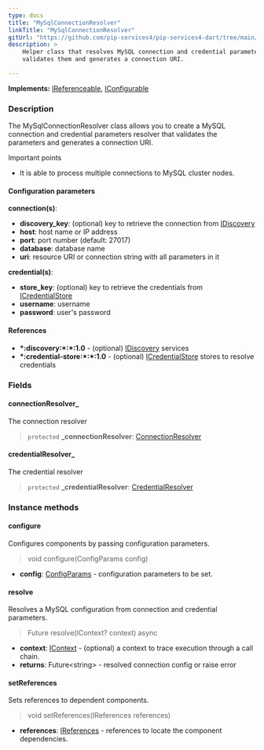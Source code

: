 ```yaml
---
type: docs
title: "MySqlConnectionResolver"
linkTitle: "MySqlConnectionResolver"
gitUrl: "https://github.com/pip-services4/pip-services4-dart/tree/main/pip-services4-mysql-dart"
description: >
    Helper class that resolves MySQL connection and credential parameters,
    validates them and generates a connection URI.

---
```


**Implements:** [IReferenceable](../../../components/refer/ireferenceable), [IConfigurable](../../../components/config/iconfigurable)

### Description

The MySqlConnectionResolver class allows you to create a MySQL connection and credential parameters resolver that validates the parameters and generates a connection URI.

Important points

- It is able to process multiple connections to MySQL cluster nodes.

#### Configuration parameters

**connection(s)**:
- **discovery_key**:               (optional) key to retrieve the connection from [IDiscovery](../../../config/connect/idiscovery)
- **host**:                        host name or IP address
- **port**:                        port number (default: 27017)
- **database**:                    database name
- **uri**:                         resource URI or connection string with all parameters in it

**credential(s)**:
- **store_key**:                   (optional) key to retrieve the credentials from [ICredentialStore](../../../config/auth/icredential_store)
- **username**:                    username
- **password**:                    user's password

#### References
- **\*:discovery:\*:\*:1.0** - (optional) [IDiscovery](../../../config/connect/idiscovery) services
- **\*:credential-store:\*:\*:1.0** - (optional) [ICredentialStore](../../../config/auth/icredential_store) stores to resolve credentials


### Fields

<span class="hide-title-link">

#### connectionResolver_
The connection resolver
> `protected` **_connectionResolver**: [ConnectionResolver](../../../config/connect/connection_resolver) 

#### credentialResolver_
The credential resolver
> `protected` **_credentialResolver**: [CredentialResolver](../../../config/auth/credential_resolver) 

</span>


### Instance methods


#### configure
Configures components by passing configuration parameters.

> void configure(ConfigParams config)

- **config**: [ConfigParams](../../../components/config/config_params) - configuration parameters to be set.


#### resolve
Resolves a MySQL configuration from connection and credential parameters.

> Future<String> resolve(IContext? context) async

- **context**: [IContext](../../../components/context/icontext) - (optional) a context to trace execution through a call chain.
- **returns**: Future<string\> - resolved connection config or raise error


#### setReferences
Sets references to dependent components.

> void setReferences(IReferences references)

- **references**: [IReferences](../../../components/refer/ireferences) - references to locate the component dependencies.
